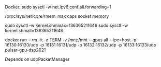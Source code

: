 Docker: sudo sysctl -w net.ipv6.conf.all.forwarding=1

/proc/sys/net/core/rmem_max caps socket memory

sudo sysctl -w kernel.shmmax=136365211648
sudo sysctl -w kernel.shmall=136365211648

docker run --rm -it -e TERM -v /mnt:/mnt --gpus all --ipc=host -p 16130:16130/udp -p 16131:16131/udp -p 16132:16132/udp -p 16133:16133/udp pulsar-gpu-dsp2021

Depends on udpPacketManager
